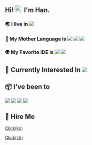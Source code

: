 ## Hi! <img src='https://qpluspicture.oss-cn-beijing.aliyuncs.com/6LjjQA/Hi.gif' alt='Hi' width="24"/>  I'm Han.

### :earth_asia: I live in  ![](https://img.shields.io/badge/OS-Linux-informational?style=flat&logo=linux&logoColor=white&color=9cf)
### 🚀 My Mother Language is ![](https://img.shields.io/badge/Code-Dart-informational?style=flat&logo=dart&logoColor=white&color=9cf) ![](https://img.shields.io/badge/Code-Golang-informational?style=flat&logo=go&logoColor=white&color=9cf) ![](https://img.shields.io/badge/Code-CSharp-informational?style=flat&logo=csharp&logoColor=white&color=9cf)
### 👽️ My Favorite IDE is ![](https://img.shields.io/badge/Editor-VSCode-informational?style=flat&logo=visualstudiocode&logoColor=white&color=9cf) ![](https://img.shields.io/badge/Editor-Vim-informational?style=flat&logo=vim&logoColor=white&color=9cf)
## 🙈 Currently Interested In ![](https://img.shields.io/badge/Code-Rust-informational?style=flat&logo=rust&logoColor=white&color=9cf)

## :package: I've been to 
![](https://img.shields.io/badge/Tools-Firebase-informational?style=flat&logo=firebase&logoColor=white&color=9cf)
![](https://img.shields.io/badge/Tools-Docker-informational?style=flat&logo=docker&logoColor=white&color=9cf)
![](https://img.shields.io/badge/CICD-Fastlane-informational?style=flat&logo=fastlane&logoColor=white&color=9cf) ![](https://img.shields.io/badge/CICD-Jenkins-informational?style=flat&logo=jenkins&logoColor=white&color=9cf) 

## 👔 Hire Me
[Click(ko)](https://superficial-spur-efa.notion.site/Han-469da5ad95f54949b8cd1e55e0541a3e?pvs=4)

[Click(zh)](https://superficial-spur-efa.notion.site/Han-Flutter-Dev-ca4b3fefbdd94aafa3b904ee82bbbcd0?pvs=4)
